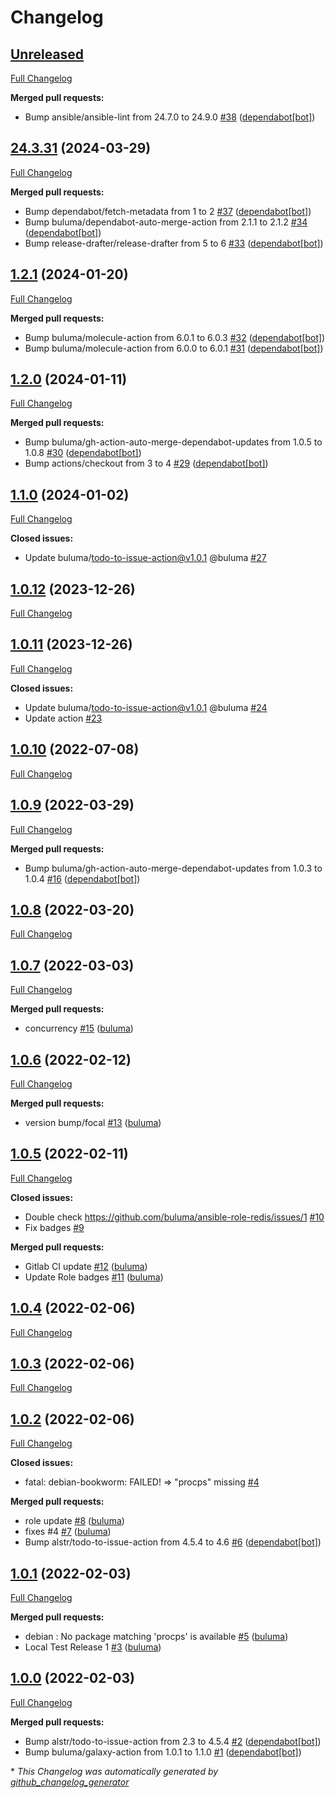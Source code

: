 # Changelog

## [Unreleased](https://github.com/buluma/ansible-role-sysctl/tree/HEAD)

[Full Changelog](https://github.com/buluma/ansible-role-sysctl/compare/24.3.31...HEAD)

**Merged pull requests:**

- Bump ansible/ansible-lint from 24.7.0 to 24.9.0 [\#38](https://github.com/buluma/ansible-role-sysctl/pull/38) ([dependabot[bot]](https://github.com/apps/dependabot))

## [24.3.31](https://github.com/buluma/ansible-role-sysctl/tree/24.3.31) (2024-03-29)

[Full Changelog](https://github.com/buluma/ansible-role-sysctl/compare/1.2.1...24.3.31)

**Merged pull requests:**

- Bump dependabot/fetch-metadata from 1 to 2 [\#37](https://github.com/buluma/ansible-role-sysctl/pull/37) ([dependabot[bot]](https://github.com/apps/dependabot))
- Bump buluma/dependabot-auto-merge-action from 2.1.1 to 2.1.2 [\#34](https://github.com/buluma/ansible-role-sysctl/pull/34) ([dependabot[bot]](https://github.com/apps/dependabot))
- Bump release-drafter/release-drafter from 5 to 6 [\#33](https://github.com/buluma/ansible-role-sysctl/pull/33) ([dependabot[bot]](https://github.com/apps/dependabot))

## [1.2.1](https://github.com/buluma/ansible-role-sysctl/tree/1.2.1) (2024-01-20)

[Full Changelog](https://github.com/buluma/ansible-role-sysctl/compare/1.2.0...1.2.1)

**Merged pull requests:**

- Bump buluma/molecule-action from 6.0.1 to 6.0.3 [\#32](https://github.com/buluma/ansible-role-sysctl/pull/32) ([dependabot[bot]](https://github.com/apps/dependabot))
- Bump buluma/molecule-action from 6.0.0 to 6.0.1 [\#31](https://github.com/buluma/ansible-role-sysctl/pull/31) ([dependabot[bot]](https://github.com/apps/dependabot))

## [1.2.0](https://github.com/buluma/ansible-role-sysctl/tree/1.2.0) (2024-01-11)

[Full Changelog](https://github.com/buluma/ansible-role-sysctl/compare/1.1.0...1.2.0)

**Merged pull requests:**

- Bump buluma/gh-action-auto-merge-dependabot-updates from 1.0.5 to 1.0.8 [\#30](https://github.com/buluma/ansible-role-sysctl/pull/30) ([dependabot[bot]](https://github.com/apps/dependabot))
- Bump actions/checkout from 3 to 4 [\#29](https://github.com/buluma/ansible-role-sysctl/pull/29) ([dependabot[bot]](https://github.com/apps/dependabot))

## [1.1.0](https://github.com/buluma/ansible-role-sysctl/tree/1.1.0) (2024-01-02)

[Full Changelog](https://github.com/buluma/ansible-role-sysctl/compare/1.0.12...1.1.0)

**Closed issues:**

- Update buluma/todo-to-issue-action@v1.0.1 @buluma [\#27](https://github.com/buluma/ansible-role-sysctl/issues/27)

## [1.0.12](https://github.com/buluma/ansible-role-sysctl/tree/1.0.12) (2023-12-26)

[Full Changelog](https://github.com/buluma/ansible-role-sysctl/compare/1.0.11...1.0.12)

## [1.0.11](https://github.com/buluma/ansible-role-sysctl/tree/1.0.11) (2023-12-26)

[Full Changelog](https://github.com/buluma/ansible-role-sysctl/compare/1.0.10...1.0.11)

**Closed issues:**

- Update buluma/todo-to-issue-action@v1.0.1 @buluma [\#24](https://github.com/buluma/ansible-role-sysctl/issues/24)
- Update action [\#23](https://github.com/buluma/ansible-role-sysctl/issues/23)

## [1.0.10](https://github.com/buluma/ansible-role-sysctl/tree/1.0.10) (2022-07-08)

[Full Changelog](https://github.com/buluma/ansible-role-sysctl/compare/1.0.9...1.0.10)

## [1.0.9](https://github.com/buluma/ansible-role-sysctl/tree/1.0.9) (2022-03-29)

[Full Changelog](https://github.com/buluma/ansible-role-sysctl/compare/1.0.8...1.0.9)

**Merged pull requests:**

- Bump buluma/gh-action-auto-merge-dependabot-updates from 1.0.3 to 1.0.4 [\#16](https://github.com/buluma/ansible-role-sysctl/pull/16) ([dependabot[bot]](https://github.com/apps/dependabot))

## [1.0.8](https://github.com/buluma/ansible-role-sysctl/tree/1.0.8) (2022-03-20)

[Full Changelog](https://github.com/buluma/ansible-role-sysctl/compare/1.0.7...1.0.8)

## [1.0.7](https://github.com/buluma/ansible-role-sysctl/tree/1.0.7) (2022-03-03)

[Full Changelog](https://github.com/buluma/ansible-role-sysctl/compare/1.0.6...1.0.7)

**Merged pull requests:**

- concurrency [\#15](https://github.com/buluma/ansible-role-sysctl/pull/15) ([buluma](https://github.com/buluma))

## [1.0.6](https://github.com/buluma/ansible-role-sysctl/tree/1.0.6) (2022-02-12)

[Full Changelog](https://github.com/buluma/ansible-role-sysctl/compare/1.0.5...1.0.6)

**Merged pull requests:**

- version bump/focal [\#13](https://github.com/buluma/ansible-role-sysctl/pull/13) ([buluma](https://github.com/buluma))

## [1.0.5](https://github.com/buluma/ansible-role-sysctl/tree/1.0.5) (2022-02-11)

[Full Changelog](https://github.com/buluma/ansible-role-sysctl/compare/1.0.4...1.0.5)

**Closed issues:**

- Double check https://github.com/buluma/ansible-role-redis/issues/1 [\#10](https://github.com/buluma/ansible-role-sysctl/issues/10)
- Fix badges [\#9](https://github.com/buluma/ansible-role-sysctl/issues/9)

**Merged pull requests:**

- Gitlab CI update [\#12](https://github.com/buluma/ansible-role-sysctl/pull/12) ([buluma](https://github.com/buluma))
- Update Role badges [\#11](https://github.com/buluma/ansible-role-sysctl/pull/11) ([buluma](https://github.com/buluma))

## [1.0.4](https://github.com/buluma/ansible-role-sysctl/tree/1.0.4) (2022-02-06)

[Full Changelog](https://github.com/buluma/ansible-role-sysctl/compare/1.0.3...1.0.4)

## [1.0.3](https://github.com/buluma/ansible-role-sysctl/tree/1.0.3) (2022-02-06)

[Full Changelog](https://github.com/buluma/ansible-role-sysctl/compare/1.0.2...1.0.3)

## [1.0.2](https://github.com/buluma/ansible-role-sysctl/tree/1.0.2) (2022-02-06)

[Full Changelog](https://github.com/buluma/ansible-role-sysctl/compare/1.0.1...1.0.2)

**Closed issues:**

- fatal: debian-bookworm: FAILED! =\> "procps" missing [\#4](https://github.com/buluma/ansible-role-sysctl/issues/4)

**Merged pull requests:**

- role update [\#8](https://github.com/buluma/ansible-role-sysctl/pull/8) ([buluma](https://github.com/buluma))
- fixes \#4 [\#7](https://github.com/buluma/ansible-role-sysctl/pull/7) ([buluma](https://github.com/buluma))
- Bump alstr/todo-to-issue-action from 4.5.4 to 4.6 [\#6](https://github.com/buluma/ansible-role-sysctl/pull/6) ([dependabot[bot]](https://github.com/apps/dependabot))

## [1.0.1](https://github.com/buluma/ansible-role-sysctl/tree/1.0.1) (2022-02-03)

[Full Changelog](https://github.com/buluma/ansible-role-sysctl/compare/1.0.0...1.0.1)

**Merged pull requests:**

- debian : No package matching 'procps' is available [\#5](https://github.com/buluma/ansible-role-sysctl/pull/5) ([buluma](https://github.com/buluma))
- Local Test Release 1 [\#3](https://github.com/buluma/ansible-role-sysctl/pull/3) ([buluma](https://github.com/buluma))

## [1.0.0](https://github.com/buluma/ansible-role-sysctl/tree/1.0.0) (2022-02-03)

[Full Changelog](https://github.com/buluma/ansible-role-sysctl/compare/c75cf3ec8586c872f389e9259fc85a8ce2063bf7...1.0.0)

**Merged pull requests:**

- Bump alstr/todo-to-issue-action from 2.3 to 4.5.4 [\#2](https://github.com/buluma/ansible-role-sysctl/pull/2) ([dependabot[bot]](https://github.com/apps/dependabot))
- Bump buluma/galaxy-action from 1.0.1 to 1.1.0 [\#1](https://github.com/buluma/ansible-role-sysctl/pull/1) ([dependabot[bot]](https://github.com/apps/dependabot))



\* *This Changelog was automatically generated by [github_changelog_generator](https://github.com/github-changelog-generator/github-changelog-generator)*
